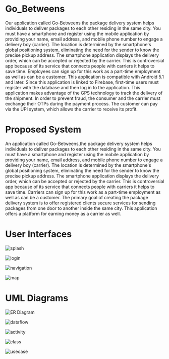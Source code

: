 # Go_Betweens
Our application called Go-Betweens the package delivery system helps individuals to deliver packages to each other residing in the same city. You must have a smartphone and register using the mobile application by providing your name, email address, and mobile phone number to engage a delivery boy (carrier). The location is determined by the smartphone's global positioning system, eliminating the need for the sender to know the precise pickup address. The smartphone application displays the delivery order, which can be accepted or rejected by the carrier. This is controversial app because of its service that connects people with carriers it helps to save time. Employees can sign up for this work as a part-time employment as well as can be a customer.
This application is compatible with Android 5.1 and later. Since this application is linked to Firebase, first-time users must register with the database and then log in to the application. This application makes advantage of the GPS technology to track the delivery of the shipment. In order to prevent fraud, the consumer and the carrier must exchange their OTPs during the payment process. The customer can pay via the UPI system, which allows the carrier to receive its profit.

# Proposed System
An application called Go-Betweens,the package delivery system helps individuals to deliver packages to each other residing in the same city. You must have a smartphone and register using the mobile application by providing your name, email address, and mobile phone number to engage a delivery boy (carrier). The location is determined by the smartphone's global positioning system, eliminating the need for the sender to know the precise pickup address. The smartphone application displays the delivery order, which can be accepted or rejected by the carrier. This is controversial app because of its service that connects people with carriers it helps to save time. Carriers can sign up for this work as a part-time employment as well as can be a customer. The primary goal of creating the package delivery system is to offer registered clients secure services for sending packages from one door to another inside the same city. This application offers a platform for earning money as a carrier as well.


# User Interfaces

![splash](https://github.com/madhyam2001/Go_Betweens/blob/master/UI/splash.jpg)


![login](https://github.com/madhyam2001/Go_Betweens/blob/master/UI/login.jpg)

![navigation](https://github.com/madhyam2001/Go_Betweens/blob/master/UI/navigation.jpg)

![map](https://github.com/madhyam2001/Go_Betweens/blob/master/UI/map.jpg)



# UML Diagrams

![ER Diagram](https://github.com/madhyam2001/Go_Betweens/blob/master/Workflow%20Diagrams/ER%20Diagram.jpg)

![dataflow](https://github.com/madhyam2001/Go_Betweens/blob/master/Workflow%20Diagrams/dataflow.jpg)

![activity](https://github.com/madhyam2001/Go_Betweens/blob/master/Workflow%20Diagrams/activity.jpg)

![class](https://github.com/madhyam2001/Go_Betweens/blob/master/Workflow%20Diagrams/class.jpg)


![usecase](https://github.com/madhyam2001/Go_Betweens/blob/master/Workflow%20Diagrams/usecase.jpg)



